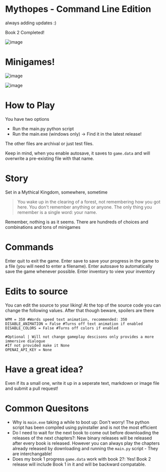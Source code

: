 # Mythopes - Command Line Edition

always adding updates :)

Book 2 Completed!

![image](https://github.com/user-attachments/assets/624a18fd-d8a5-40b3-b8c4-1257ef356c2c)

# Minigames!
![image](https://github.com/user-attachments/assets/eb66dc03-36ff-48a8-80e9-3ea78fe84df7)

![image](https://github.com/user-attachments/assets/27d19cbd-8c99-480e-bd47-375d8c46dbb7)


# How to Play
 You have two options
 - Run the main.py python script
 - Run the main.exe (windows only) -> Find it in the latest release!

The other files are archival or just test files.

Keep in mind, when you enable autosave, it saves to `game.data` and will overwrite a pre-existing file with that name.

# Story

Set in a Mythical Kingdom, somewhere, sometime
> You wake up in the clearing of a forest, not remembering how you got here. You don't remember anything or anyone. The only thing you remember is a single word: your name.

Remember, nothing is as it seems. There are hundreds of choices and combinations and tons of minigames

# Commands
Enter quit to exit the game.
Enter save to save your progress in the game to a file (you will need to enter a filename).
Enter autosave to automatically save the game whenever possible.
Enter inventory to view your inventory

# Edits to source
You can edit the source to your liking! At the top of the source code you can change the following values. After that though beware, spoilers are there
```
WPM = 350 #Words speed text animation, recommended: 350
DISABLE_ANIMATION = False #Turns off text animation if enabled
DISABLE_COLORS = False #Turns off colors if enabled

#Optional | Will not change gameplay descisons only provides a more immersive dialogue
#If not provided make it None
OPENAI_API_KEY = None 
```

# Have a great idea?
Even if its a small one, write it up in a seperate text, markdown or image file and submit a pull request!

# Common Quesitons
 - Why is `main.exe` taking a while to boot up: Don't worry! The python script has been compiled using pyinstaller and is not the most efficient
 - Do I need to wait for the next book to come out before downloading the releases of the next chapters?: New binary releases will be released after every book is released. However you can always play the chapters already released by downloading and running the `main.py` script - They are interchangable!
 - Does my book 1 progress `game.data` work with book 2?: Yes! Book 2 release will include Book 1 in it and will be backward compatable.
